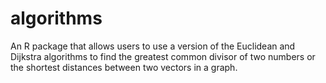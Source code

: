 # algorithms
An R package that allows users to use a version of the Euclidean and Dijkstra algorithms to find the greatest common divisor of two numbers or the shortest distances between two vectors in a graph.
